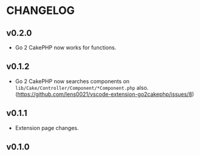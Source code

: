 # CHANGELOG

## v0.2.0

- Go 2 CakePHP now works for functions.

## v0.1.2

- Go 2 CakePHP now searches components on `lib/Cake/Controller/Component/*Component.php` also. (https://github.com/lens0021/vscode-extension-go2cakephp/issues/8)

## v0.1.1

- Extension page changes.

## v0.1.0

